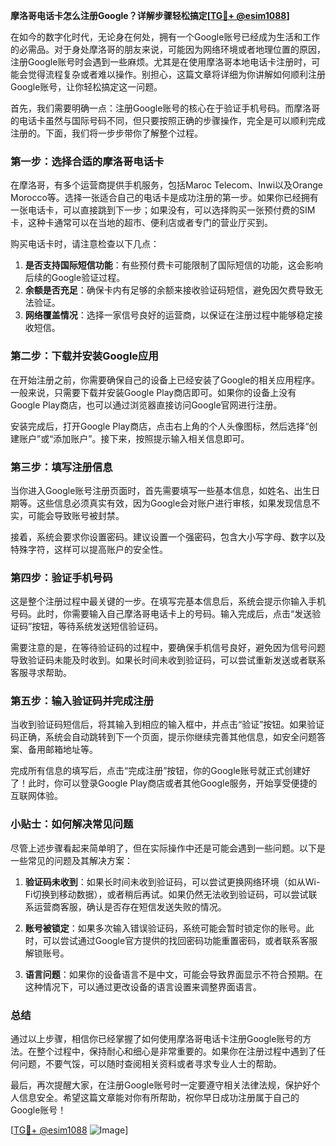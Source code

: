 **摩洛哥电话卡怎么注册Google？详解步骤轻松搞定[[TG💪+ @esim1088](https://t.me/s/esim1088)]**

在如今的数字化时代，无论身在何处，拥有一个Google账号已经成为生活和工作的必需品。对于身处摩洛哥的朋友来说，可能因为网络环境或者地理位置的原因，注册Google账号时会遇到一些麻烦。尤其是在使用摩洛哥本地电话卡注册时，可能会觉得流程复杂或者难以操作。别担心，这篇文章将详细为你讲解如何顺利注册Google账号，让你轻松搞定这一问题。

首先，我们需要明确一点：注册Google账号的核心在于验证手机号码。而摩洛哥的电话卡虽然与国际号码不同，但只要按照正确的步骤操作，完全是可以顺利完成注册的。下面，我们将一步步带你了解整个过程。

### 第一步：选择合适的摩洛哥电话卡

在摩洛哥，有多个运营商提供手机服务，包括Maroc Telecom、Inwi以及Orange Morocco等。选择一张适合自己的电话卡是成功注册的第一步。如果你已经拥有一张电话卡，可以直接跳到下一步；如果没有，可以选择购买一张预付费的SIM卡，这种卡通常可以在当地的超市、便利店或者专门的营业厅买到。

购买电话卡时，请注意检查以下几点：

1. **是否支持国际短信功能**：有些预付费卡可能限制了国际短信的功能，这会影响后续的Google验证过程。
2. **余额是否充足**：确保卡内有足够的余额来接收验证码短信，避免因欠费导致无法验证。
3. **网络覆盖情况**：选择一家信号良好的运营商，以保证在注册过程中能够稳定接收短信。

### 第二步：下载并安装Google应用

在开始注册之前，你需要确保自己的设备上已经安装了Google的相关应用程序。一般来说，只需要下载并安装Google Play商店即可。如果你的设备上没有Google Play商店，也可以通过浏览器直接访问Google官网进行注册。

安装完成后，打开Google Play商店，点击右上角的个人头像图标，然后选择“创建账户”或“添加账户”。接下来，按照提示输入相关信息即可。

### 第三步：填写注册信息

当你进入Google账号注册页面时，首先需要填写一些基本信息，如姓名、出生日期等。这些信息必须真实有效，因为Google会对账户进行审核，如果发现信息不实，可能会导致账号被封禁。

接着，系统会要求你设置密码。建议设置一个强密码，包含大小写字母、数字以及特殊字符，这样可以提高账户的安全性。

### 第四步：验证手机号码

这是整个注册过程中最关键的一步。在填写完基本信息后，系统会提示你输入手机号码。此时，你需要输入自己摩洛哥电话卡上的号码。输入完成后，点击“发送验证码”按钮，等待系统发送短信验证码。

需要注意的是，在等待验证码的过程中，要确保手机信号良好，避免因为信号问题导致验证码未能及时收到。如果长时间未收到验证码，可以尝试重新发送或者联系客服寻求帮助。

### 第五步：输入验证码并完成注册

当收到验证码短信后，将其输入到相应的输入框中，并点击“验证”按钮。如果验证码正确，系统会自动跳转到下一个页面，提示你继续完善其他信息，如安全问题答案、备用邮箱地址等。

完成所有信息的填写后，点击“完成注册”按钮，你的Google账号就正式创建好了！此时，你可以登录Google Play商店或者其他Google服务，开始享受便捷的互联网体验。

### 小贴士：如何解决常见问题

尽管上述步骤看起来简单明了，但在实际操作中还是可能会遇到一些问题。以下是一些常见的问题及其解决方案：

1. **验证码未收到**：如果长时间未收到验证码，可以尝试更换网络环境（如从Wi-Fi切换到移动数据），或者稍后再试。如果仍然无法收到验证码，可以尝试联系运营商客服，确认是否存在短信发送失败的情况。

2. **账号被锁定**：如果多次输入错误验证码，系统可能会暂时锁定你的账号。此时，可以尝试通过Google官方提供的找回密码功能重置密码，或者联系客服解锁账号。

3. **语言问题**：如果你的设备语言不是中文，可能会导致界面显示不符合预期。在这种情况下，可以通过更改设备的语言设置来调整界面语言。

### 总结

通过以上步骤，相信你已经掌握了如何使用摩洛哥电话卡注册Google账号的方法。在整个过程中，保持耐心和细心是非常重要的。如果你在注册过程中遇到了任何问题，不要气馁，可以随时查阅相关资料或者寻求专业人士的帮助。

最后，再次提醒大家，在注册Google账号时一定要遵守相关法律法规，保护好个人信息安全。希望这篇文章能对你有所帮助，祝你早日成功注册属于自己的Google账号！

[[TG💪+ @esim1088](https://t.me/s/esim1088) ![Image](https://i.postimg.cc/4NQfJmqS/Snipaste-2025-05-13-00-14-12.png)]
